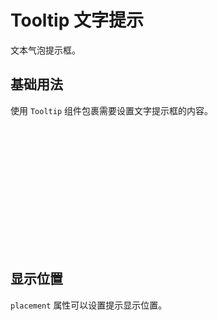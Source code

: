 # Tooltip 文字提示

文本气泡提示框。

## 基础用法

使用 `Tooltip` 组件包裹需要设置文字提示框的内容。

<!-- ::: component <TooltipBasic/>
<<< ./components/tooltip/basic.vue
::: -->

<div style="padding: 100px;">
<TooltipBasic/>
</div>

## 显示位置

`placement` 属性可以设置提示显示位置。

<!-- ::: component <TooltipPlacement/>
<<< ./components/tooltip/placement.vue
::: -->


